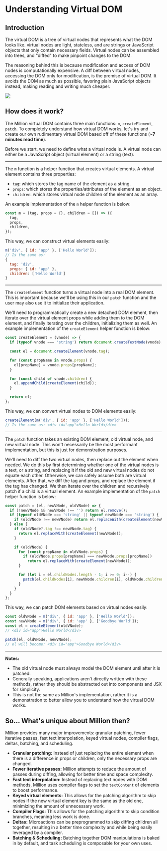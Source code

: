 # Understanding Virtual DOM

## Introduction

The virtual DOM is a tree of virtual nodes that represents what the DOM looks like. virtual nodes are light, stateless, and are strings or JavaScript objects that only contain necessary fields. Virtual nodes can be assembled into trees, and "diffed" to make pinpoint changes to the DOM.

The reasoning behind this is because modification and access of DOM nodes is computationally expensive. A diff between virtual nodes, accessing the DOM only for modification, is the premise of virtual DOM. It avoids the DOM as much as possible, favoring plain JavaScript objects instead, making reading and writing much cheaper.

![](https://raw.githubusercontent.com/millionjs/docs/master/.github/assets/vdom.png)

## How does it work?

The Million virtual DOM contains three main functions: `m`, `createElement`, `patch`. To completely understand how virtual DOM works, let's try and create our own rudimentary virtual DOM based off of these functions (**~7 minutes read time**).

Before we start, we need to define what a virtual node is. A virtual node can either be a JavaScript object (virtual element) or a string (text).

---

The `m` function is a helper function that creates virtual elements. A virtual element contains three properties:

- `tag`: which stores the tag name of the element as a string.
- `props`: which stores the properties/attributes of the element as an object.
- `children`: which stores virtual node children of the element as an array.

An example implementation of the `m` helper function is below:

```js
const m = (tag, props = {}, children = []) => ({
  tag,
  props,
  children,
});
```

This way, we can construct virtual elements easily:

```js
m('div', { id: 'app' }, ['Hello World']);
// Is the same as:
{
  tag: 'div',
  props: { id: 'app' },
  children: ['Hello World']
}
```

---

The `createElement` function turns a virtual node into a real DOM element. This is important because we'll be using this in our `patch` function and the user may also use it to initialize their application.

We'll need to programmatically create a new detached DOM element, then iterate over the virtual element props while adding them to the DOM element, and finally iterating over the children, initializing them as well. An example implementation of the `createElement` helper function is below:

```js
const createElement = (vnode) => {
  if (typeof vnode === 'string') return document.createTextNode(vnode);

  const el = document.createElement(vnode.tag);

  for (const propName in vnode.props) {
    el[propName] = vnode.props[propName];
  }

  for (const child of vnode.children) {
    el.appendChild(createElement(child));
  }

  return el;
};
```

This way, we can convert virtual nodes to DOM elements easily:

```jsx
createElement(m('div', { id: 'app' }, ['Hello World']));
// Is the same as: <div id="app">Hello World</div>
```

---

The `patch` function takes an existing DOM element, old virtual node, and new virtual node. This won't necessarily be the most performant implementation, but this is just for demonstration purposes.

We'll need to diff the two virtual nodes, then replace out the element when needed. We do this by first determining whether one of the virtual nodes is a text, or a string, and replacing it if the old and new virtual nodes do not equate each other. Otherwise, we can safely assume both are virtual elements. After that, we diff the tag and props, and replace the element if the tag has changed. We then iterate over the children and recursively patch if a child is a virtual element. An example implementation of the `patch` helper function is below:

```js
const patch = (el, newVNode, oldVNode) => {
  if (!newVNode && newVNode !== '') return el.remove();
  if (typeof oldVNode === 'string' || typeof newVNode === 'string') {
    if (oldVNode !== newVNode) return el.replaceWith(createElement(newVNode));
  } else {
    if (oldVNode?.tag !== newVNode.tag) {
      return el.replaceWith(createElement(newVNode));
    }

    if (oldVNode) {
      for (const propName in oldVNode.props) {
        if (oldVNode.props[propName] === newVNode.props[propName])
          return el.replaceWith(createElement(newVNode));
      }

      for (let i = el.childNodes.length - 1; i >= 0; i--) {
        patch(el.childNodes[i], newVNode.children[i], oldVNode.children[i]);
      }
    }
  }
};
```

This way, we can patch DOM elements based on virtual nodes easily:

```js
const oldVNode = m('div', { id: 'app' }, ['Hello World']);
const newVNode = m('div', { id: 'app' }, ['Goodbye World']);
const el = createElement(oldVNode);
// <div id="app">Hello World</div>

patch(el, oldVNode, newVNode);
// el will become: <div id="app">Goodbye World</div>
```

---

**Notes:**

- The old virtual node must always model the DOM element until after it is patched.
- Generally speaking, applications aren't directly written with these methods, rather they should be abstracted out into components and JSX for simplicity.
- This is not the same as Million's implementation, rather it is a demonstration to better allow you to understand how the virtual DOM works.

## So... What's unique about Million then?

Million provides many major improvements: granular patching, fewer iterative passes, fast text interpolation, keyed virtual nodes, compiler flags, deltas, batching, and scheduling.

- **Granular patching:** Instead of just replacing the entire element when there is a difference in props or children, only the necessary props are changed.
- **Fewer iterative passes:** Million attempts to reduce the amount of passes during diffing, allowing for better time and space complexity.
- **Fast text interpolation:** Instead of replacing text nodes with DOM methods, Million uses compiler flags to set the `textContent` of elements to boost performance.
- **Keyed virtual elements:** This allows for the patching algorithm to skip nodes if the new virtual element key is the same as the old one, minimizing the amount of unnecessary work.
- **Compiler Flags:** This allows for the patching algorithm to skip condition branches, meaning less work is done.
- **Deltas:** Microactions can be preprogrammed to skip diffing children all together, resulting in a better time complexity and while being easily leveraged by a compiler.
- **Batching & Scheduling:** Batching together DOM manipulations is baked in by default, and task scheduling is composable for your own uses.
